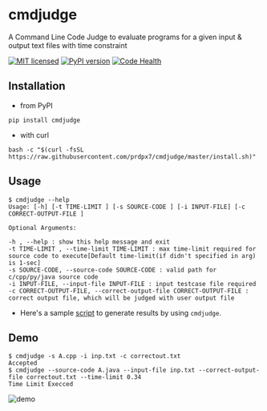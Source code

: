 # cmdjudge
A Command Line Code Judge to evaluate programs for a given input & output text files with time constraint

[![MIT licensed](https://img.shields.io/badge/license-MIT-blue.svg)](https://raw.githubusercontent.com/prdpx7/cmdjudge/master/LICENSE)
[![PyPI version](https://badge.fury.io/py/cmdjudge.svg)](https://badge.fury.io/py/cmdjudge)
[![Code Health](https://landscape.io/github/prdpx7/cmdjudge/master/landscape.svg?style=flat)](https://landscape.io/github/prdpx7/cmdjudge/master)

## Installation
* from PyPI
```
pip install cmdjudge
```
* with curl
```
bash -c "$(curl -fsSL https://raw.githubusercontent.com/prdpx7/cmdjudge/master/install.sh)"
```

## Usage
```
$ cmdjudge --help
Usage: [-h] [-t TIME-LIMIT ] [-s SOURCE-CODE ] [-i INPUT-FILE] [-c CORRECT-OUTPUT-FILE ]

Optional Arguments:

-h , --help : show this help message and exit
-t TIME-LIMIT , --time-limit TIME-LIMIT : max time-limit required for source code to execute[Default time-limit(if didn't specified in arg) is 1-sec]
-s SOURCE-CODE, --source-code SOURCE-CODE : valid path for c/cpp/py/java source code
-i INPUT-FILE, --input-file INPUT-FILE : input testcase file required
-c CORRECT-OUTPUT-FILE, --correct-output-file CORRECT-OUTPUT-FILE : correct output file, which will be judged with user output file
```
* Here's a sample [script](https://gist.github.com/prdpx7/48e4b5c795da34e29351e58029076223) to generate results by using `cmdjudge`.

## Demo
```
$ cmdjudge -s A.cpp -i inp.txt -c correctout.txt
Accepted
$ cmdjudge --source-code A.java --input-file inp.txt --correct-output-file correctout.txt --time-limit 0.34
Time Limit Execced
```
![demo](https://i.imgur.com/inUpV2O.gif)
